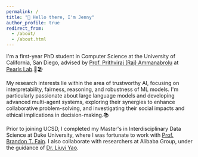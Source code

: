 ```yaml
---
permalink: /
title: "👋 Hello there, I'm Jenny"
author_profile: true
redirect_from: 
  - /about/
  - /about.html
---
```

I'm a first-year PhD student in Computer Science at the University of California, San Diego, advised by [Prof. Prithviraj (Raj) Ammanabrolu](https://prithvirajva.com/) at [Pearls Lab](https://pearls-lab.github.io/).🧋🏖

My research interests lie within the area of trustworthy AI, focusing on interpretability, fairness, reasoning, and robustness of ML models. I'm particularly passionate about large language models and developing advanced multi-agent systems, exploring their synergies to enhance collaborative problem-solving, and investigating their social impacts and ethical implications in decision-making.📚 

Prior to joining UCSD, I completed my Master's in Interdisciplinary Data Science at Duke University, where I was fortunate to work with [Prof. Brandon T. Fain](https://sites.duke.edu/btfain/). I also collaborate with researchers at Alibaba Group, under the guidance of [Dr. Liuyi Yao](https://osier-yi.github.io/).
